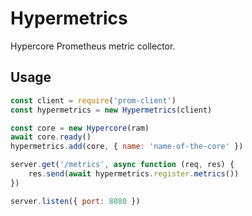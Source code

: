 # Hypermetrics

Hypercore Prometheus metric collector.

## Usage

``` js
const client = require('prom-client')
const hypermetrics = new Hypermetrics(client)

const core = new Hypercore(ram)
await core.ready()
hypermetrics.add(core, { name: 'name-of-the-core' })

server.get('/metrics', async function (req, res) {
    res.send(await hypermetrics.register.metrics())
})

server.listen({ port: 8080 })

```


